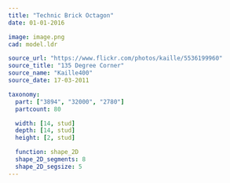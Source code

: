 ```yaml
---
title: "Technic Brick Octagon"
date: 01-01-2016

image: image.png
cad: model.ldr

source_url: "https://www.flickr.com/photos/kaille/5536199960"
source_title: "135 Degree Corner"
source_name: "Kaille400"
source_date: 17-03-2011

taxonomy:
  part: ["3894", "32000", "2780"]
  partcount: 80

  width: [14, stud]
  depth: [14, stud]
  height: [2, stud]

  function: shape_2D
  shape_2D_segments: 8
  shape_2D_segsize: 5
---
```

